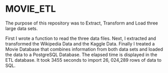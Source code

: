 # MOVIE_ETL

The purpose of this repository was to Extract, Transform and Load three large data sets. 

First I wrote a function to read the three data files. Next, I extracted and transformed the Wikipedia Data and the Kaggle Data. Finally I treated a Movie Database that combines information from both data sets and loaded the data to a PostgreSQL Database.  The elapsed time is displayed in the ETL database. It took 3455 seconds to import 26, 024,289 rows of data to SQL. 
